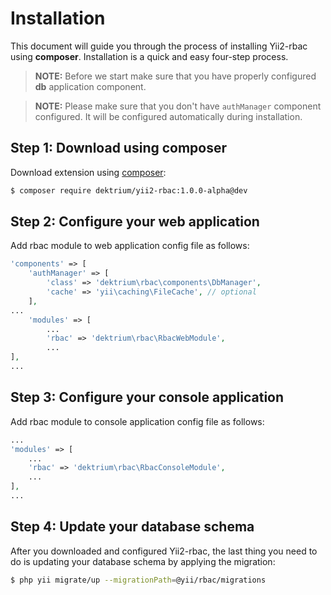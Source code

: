 # Installation

This document will guide you through the process of installing Yii2-rbac using **composer**. Installation is a quick and
easy four-step process.

> **NOTE:** Before we start make sure that you have properly configured **db** application component.

> **NOTE:** Please make sure that you don't have `authManager` component configured. It will be configured automatically
 during installation.

## Step 1: Download using composer

Download extension using [composer](https://getcomposer.org):

```bash
$ composer require dektrium/yii2-rbac:1.0.0-alpha@dev
```

## Step 2: Configure your web application

Add rbac module to web application config file as follows:

```php
'components' => [
    'authManager' => [
        'class' => 'dektrium\rbac\components\DbManager',
        'cache' => 'yii\caching\FileCache', // optional
    ],
...
    'modules' => [
        ...
        'rbac' => 'dektrium\rbac\RbacWebModule',
        ...
],
...
```

## Step 3: Configure your console application

Add rbac module to console application config file as follows:

```php
...
'modules' => [
    ...
    'rbac' => 'dektrium\rbac\RbacConsoleModule',
    ...
],
...
```

## Step 4: Update your database schema

After you downloaded and configured Yii2-rbac, the last thing you need to do is updating your database schema by 
applying the migration:

```bash
$ php yii migrate/up --migrationPath=@yii/rbac/migrations
```
